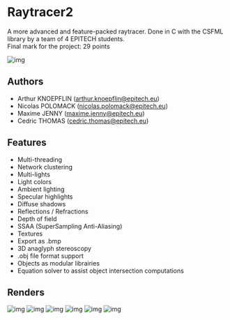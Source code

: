 # Raytracer2

A more advanced and feature-packed raytracer. Done in C with the CSFML library by a team of 4 EPITECH students.  
Final mark for the project: 29 points

![img](captures/glass_dragon_1080.bmp)

## Authors

- Arthur KNOEPFLIN (arthur.knoepflin@epitech.eu)
- Nicolas POLOMACK (nicolas.polomack@epitech.eu)
- Maxime JENNY (maxime.jenny@epitech.eu)
- Cedric THOMAS (cedric.thomas@epitech.eu)

## Features

- Multi-threading
- Network clustering
- Multi-lights
- Light colors
- Ambient lighting
- Specular highlights
- Diffuse shadows
- Reflections / Refractions
- Depth of field
- SSAA (SuperSampling Anti-Aliasing)
- Textures
- Export as .bmp
- 3D anaglyph stereoscopy
- .obj file format support
- Objects as modular librairies
- Equation solver to assist object intersection computations

## Renders

![img](captures/dragon_final.bmp)
![img](captures/objects.bmp)
![img](captures/glass_sphere.bmp)
![img](captures/raytracer7.bmp)
![img](captures/raytracer8.bmp)
![img](captures/raytracer9.bmp)

